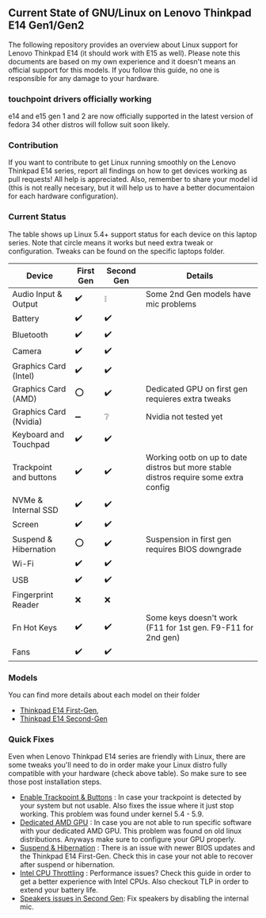 ## Current State of GNU/Linux on Lenovo Thinkpad E14 Gen1/Gen2

The following repository provides an overview about Linux support for Lenovo Thinkpad E14 (it should work with E15 as well). Please note this documents are based on my own experience and it doesn't means an official support for this models. If you follow this guide, no one is responsible for any damage to your hardware.

### touchpoint drivers officially working
e14 and e15 gen 1 and 2 are now officially supported in the latest version of fedora 34 other distros will follow suit soon likely.

### Contribution

If you want to contribute to get Linux running smoothly on the Lenovo Thinkpad E14 series, report all findings on how to get devices working as pull requests! All help is appreciated. Also, remember to share your model id (this is not really necesary, but it will help us to have a better documentaion for each hardware configuration).

### Current Status

The table shows up Linux 5.4+ support status for each device on this laptop series. Note that circle means it works but need extra tweak or configuration.
Tweaks can be found on the specific laptops folder.

| Device                            | First Gen                           | Second Gen                | Details                                                               |
|-----------------------------------|-------------------------------------|---------------------------|-----------------------------------------------------------------------|
| Audio Input & Output              | :heavy_check_mark:                  | :grey_exclamation:        | Some 2nd Gen models have mic problems                                 | 
| Battery                           | :heavy_check_mark:                  | :heavy_check_mark:        |                                                                       |
| Bluetooth                         | :heavy_check_mark:                  | :heavy_check_mark:        |                                                                       |
| Camera                            | :heavy_check_mark:                  | :heavy_check_mark:        |                                                                       |
| Graphics Card (Intel)             | :heavy_check_mark:                  | :heavy_check_mark:        |                                                                       |
| Graphics Card (AMD)               | :o:                                 | :heavy_check_mark:        | Dedicated GPU on first gen requieres extra tweaks                     |
| Graphics Card (Nvidia)            | :heavy_minus_sign:                  | :grey_question:           | Nvidia not tested yet                                                 |
| Keyboard and Touchpad             | :heavy_check_mark:                  | :heavy_check_mark:        |                                                                       |
| Trackpoint and buttons            | :heavy_check_mark:                  | :heavy_check_mark:        | Working ootb on up to date distros but more stable distros require some extra config                             |
| NVMe & Internal SSD               | :heavy_check_mark:                  | :heavy_check_mark:        |                                                                       |
| Screen                            | :heavy_check_mark:                  | :heavy_check_mark:        |                                                                       |
| Suspend & Hibernation             | :o:                                 | :heavy_check_mark:        | Suspension in first gen requires BIOS downgrade                       |
| Wi-Fi                             | :heavy_check_mark:                  | :heavy_check_mark:        |                                                                       |
| USB                               | :heavy_check_mark:                  | :heavy_check_mark:        |                                                                       |
| Fingerprint Reader                | :x:                                 | :x:                       |                                                                       |
| Fn Hot Keys                       | :heavy_check_mark:                  | :heavy_check_mark:        | Some keys doesn't work (F11 for 1st gen. F9-F11 for 2nd gen)          |
| Fans                              | :heavy_check_mark:                  | :heavy_check_mark:        |                                                                       |


### Models
You can find more details about each model on their folder
- [Thinkpad E14 First-Gen](./thinkpad-e14-gen1/README.md),
- [Thinkpad E14 Second-Gen](./thinkpad-e14-gen2/README.md)

### Quick Fixes
Even when Lenovo Thinkpad E14 series are friendly with Linux, there are some tweaks you'll need to do in order make your Linux distro fully compatible with your hardware (check above table). So make sure to see those post installation steps.

- [Enable Trackpoint & Buttons](./tweaks/trackpoint/README.md) : In case your trackpoint is detected by your system but not usable. Also fixes the issue where it just stop working. This problem was found under kernel 5.4 - 5.9.
- [Dedicated AMD GPU](./tweaks/amdgpu-rx640/README.md) : In case you are not able to run specific software with your dedicated AMD GPU. This problem was found on old linux distributions. Anyways make sure to configure your GPU properly.
- [Suspend & Hibernation](./tweaks/suspend-and-hibernation/README.md) : There is an issue with newer BIOS updates and the Thinkpad E14 First-Gen. Check this in case your not able to recover after suspend or hibernation.
- [Intel CPU Throttling](./tweaks/intel-cpu-throttling/README.md) : Performance issues? Check this guide in order to get a better experience with Intel CPUs. Also checkout TLP in order to extend your battery life.
- [Speakers issues in Second Gen](./tweaks/audio/README.md): Fix speakers by disabling the internal mic.


